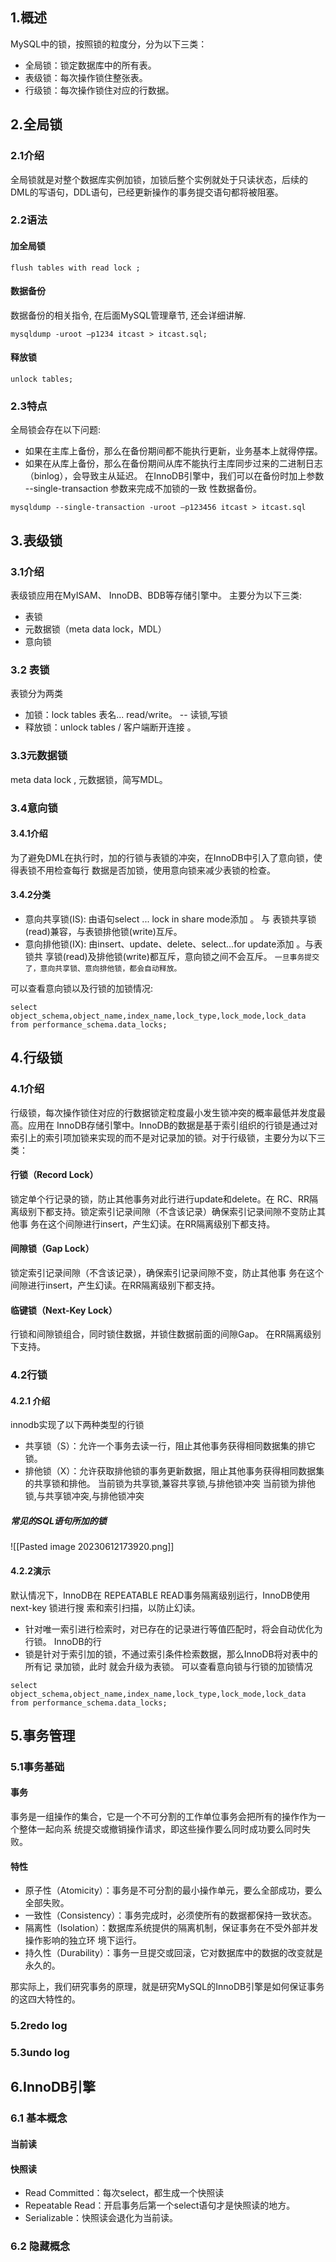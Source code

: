 ## 1.概述
MySQL中的锁，按照锁的粒度分，分为以下三类：
+ 全局锁：锁定数据库中的所有表。 
+ 表级锁：每次操作锁住整张表。
+ 行级锁：每次操作锁住对应的行数据。

## 2.全局锁
### 2.1介绍
全局锁就是对整个数据库实例加锁，加锁后整个实例就处于只读状态，后续的DML的写语句，DDL语句，已经更新操作的事务提交语句都将被阻塞。
### 2.2语法
#### 加全局锁
```mysql
flush tables with read lock ;
```


#### 数据备份 
数据备份的相关指令, 在后面MySQL管理章节, 还会详细讲解. 
```
mysqldump -uroot –p1234 itcast > itcast.sql;
```

#### 释放锁
```mysql
unlock tables;
```
### 2.3特点
全局锁会存在以下问题:
+ 如果在主库上备份，那么在备份期间都不能执行更新，业务基本上就得停摆。
+ 如果在从库上备份，那么在备份期间从库不能执行主库同步过来的二进制日志（binlog），会导致主从延迟。
在InnoDB引擎中，我们可以在备份时加上参数 --single-transaction 参数来完成不加锁的一致 性数据备份。
```mysql
mysqldump --single-transaction -uroot –p123456 itcast > itcast.sql
```

## 3.表级锁
### 3.1介绍
表级锁应用在MyISAM、 InnoDB、BDB等存储引擎中。
主要分为以下三类:
+ 表锁 
+ 元数据锁（meta data lock，MDL） 
+ 意向锁
### 3.2 表锁
表锁分为两类
+ 加锁：lock tables 表名... read/write。 -- 读锁,写锁
+ 释放锁：unlock tables / 客户端断开连接 。
### 3.3元数据锁
meta data lock , 元数据锁，简写MDL。

### 3.4意向锁
#### 3.4.1介绍
为了避免DML在执行时，加的行锁与表锁的冲突，在InnoDB中引入了意向锁，使得表锁不用检查每行 数据是否加锁，使用意向锁来减少表锁的检查。
#### 3.4.2分类
+ 意向共享锁(IS): 由语句select ... lock in share mode添加 。 与 表锁共享锁 (read)兼容，与表锁排他锁(write)互斥。 
+ 意向排他锁(IX): 由insert、update、delete、select...for update添加 。与表锁共 享锁(read)及排他锁(write)都互斥，意向锁之间不会互斥。
```一旦事务提交了，意向共享锁、意向排他锁，都会自动释放。```

可以查看意向锁以及行锁的加锁情况:
```mysql
select object_schema,object_name,index_name,lock_type,lock_mode,lock_data from performance_schema.data_locks;
```

## 4.行级锁
### 4.1介绍
行级锁，每次操作锁住对应的行数据锁定粒度最小发生锁冲突的概率最低并发度最高。应用在 InnoDB存储引擎中。InnoDB的数据是基于索引组织的行锁是通过对索引上的索引项加锁来实现的而不是对记录加的锁。对于行级锁，主要分为以下三类：
#### 行锁（Record Lock）
锁定单个行记录的锁，防止其他事务对此行进行update和delete。在 RC、RR隔离级别下都支持。锁定索引记录间隙（不含该记录）确保索引记录间隙不变防止其他事 务在这个间隙进行insert，产生幻读。在RR隔离级别下都支持。
#### 间隙锁（Gap Lock）
锁定索引记录间隙（不含该记录），确保索引记录间隙不变，防止其他事 务在这个间隙进行insert，产生幻读。在RR隔离级别下都支持。
#### 临键锁（Next-Key Lock）
行锁和间隙锁组合，同时锁住数据，并锁住数据前面的间隙Gap。 在RR隔离级别下支持。

### 4.2行锁
#### 4.2.1 介绍
innodb实现了以下两种类型的行锁
+ 共享锁（S）：允许一个事务去读一行，阻止其他事务获得相同数据集的排它锁。
+ 排他锁（X）：允许获取排他锁的事务更新数据，阻止其他事务获得相同数据集的共享锁和排他。
 当前锁为共享锁,兼容共享锁,与排他锁冲突
 当前锁为排他锁,与共享锁冲突,与排他锁冲突
##### 常见的SQL语句所加的锁
![[Pasted image 20230612173920.png]]

#### 4.2.2演示
默认情况下，InnoDB在 REPEATABLE READ事务隔离级别运行，InnoDB使用 next-key 锁进行搜 索和索引扫描，以防止幻读。
+ 针对唯一索引进行检索时，对已存在的记录进行等值匹配时，将会自动优化为行锁。 InnoDB的行
+ 锁是针对于索引加的锁，不通过索引条件检索数据，那么InnoDB将对表中的所有记 录加锁，此时 就会升级为表锁。
可以查看意向锁与行锁的加锁情况
```mysql
select object_schema,object_name,index_name,lock_type,lock_mode,lock_data from performance_schema.data_locks;
```


## 5.事务管理
### 5.1事务基础
#### 事务
事务是一组操作的集合，它是一个不可分割的工作单位事务会把所有的操作作为一个整体一起向系 统提交或撤销操作请求，即这些操作要么同时成功要么同时失败。

#### 特性
+ 原子性（Atomicity）：事务是不可分割的最小操作单元，要么全部成功，要么全部失败。
+  一致性（Consistency）：事务完成时，必须使所有的数据都保持一致状态。 
+ 隔离性（Isolation）：数据库系统提供的隔离机制，保证事务在不受外部并发操作影响的独立环 境下运行。
+ 持久性（Durability）：事务一旦提交或回滚，它对数据库中的数据的改变就是永久的。

那实际上，我们研究事务的原理，就是研究MySQL的InnoDB引擎是如何保证事务的这四大特性的。

### 5.2redo log

### 5.3undo log

## 6.InnoDB引擎
### 6.1 基本概念
#### 当前读

#### 快照读
+ Read Committed：每次select，都生成一个快照读
+ Repeatable Read：开启事务后第一个select语句才是快照读的地方。
+ Serializable：快照读会退化为当前读。
### 6.2 隐藏概念







